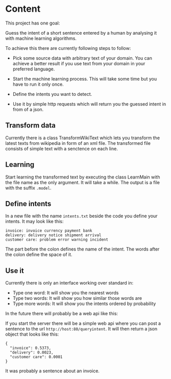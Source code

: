 # Content

This project has one goal:

Guess the intent of a short sentence entered by a human by analysing it with machine learning algorithms.

To achieve this there are currently following steps to follow:

- Pick some source data with arbitrary text of your domain. You can achieve a better result if you use text from your
 domain in your preferred language.

- Start the machine learning process. This will take some time but you have to run it only once.

- Define the intents you want to detect.

- Use it by simple http requests which will return you the guessed intent in from of a json.

## Transform data

Currently there is a class TransformWikiText which lets you transform the latest texts from wikipedia in form of an
xml file. The transformed file consists of simple text with a senctence on each line.

## Learning

Start learning the transformed text by executing the class LearnMain with the file name as the only argument. It will
take a while. The output is a file with the suffix `.model`.

## Define intents
In a new file with the name `intents.txt` beside the code you define your intents. It may look like this:

```
invoice: invoice currency payment bank
delivery: delivery notice shipment arrival
customer care: problem error warning incident
```

The part before the colon defines the name of the intent. The words after the colon define the space of it.

## Use it

Currently there is only an interface working over standard in:

- Type one word: It will show you the nearest words
- Type two words: It will show you how similar those words are
- Type more words: It will show you the intents ordered by probability

In the future there will probably be a web api like this:

If you start the server there will be a simple web api where you can post a sentence to the url
`http://host:80/queryintent`. It will then return a json object that looks like this:

```
{
  "invoice": 0.5373,
  "delivery": 0.0023,
  "customer care": 0.0001
}
```

It was probably a sentence about an invoice.